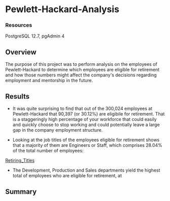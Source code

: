 # Pewlett-Hackard-Analysis

### Resources
PostgreSQL 12.7, pgAdmin 4

## Overview

The purpose of this project was to perform analysis on the employees of Pewlett-Hackard to determine which employees are eligible for retirement and how those numbers might affect the company's decisions regarding employment and mentorship in the future.

## Results

- It was quite surprising to find that out of the 300,024 employees at Pewlett-Hackard that 90,397 (or 30.12%) are eligibile for retirement. That is a staggeringly high percentage of your workforce that could easily and quickly choose to stop working and could potentially leave a large gap in the company employment structure. 

- Looking at the job titles of the employees eligible for retirement shows that a majority of them are Engineers or Staff, which comprises 28.04% of the total number of employees:

[Retiring_Titles](https://user-images.githubusercontent.com/82347825/120905822-c4549f80-c622-11eb-8b0a-d724dc6767fe.png)

- The Development, Production and Sales departments yield the highest total of employees who are eligible for retirement, at 

## Summary
